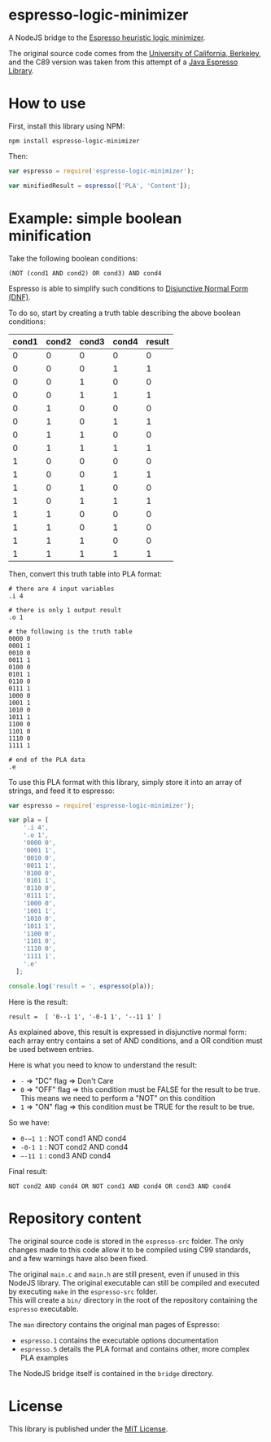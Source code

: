 # espresso-logic-minimizer

A NodeJS bridge to the [Espresso heuristic logic minimizer](https://en.wikipedia.org/wiki/Espresso_heuristic_logic_minimizer).

The original source code comes from the [University of California, Berkeley](https://embedded.eecs.berkeley.edu/pubs/downloads/espresso/index.htm), and the C89 version was taken from this attempt of a [Java Espresso Library](https://github.com/Rupan/espresso).

# How to use

First, install this library using NPM:

`npm install espresso-logic-minimizer`

Then:

```js
var espresso = require('espresso-logic-minimizer');

var minifiedResult = espresso(['PLA', 'Content']);
```

# Example: simple boolean minification

Take the following boolean conditions:

`(NOT (cond1 AND cond2) OR cond3) AND cond4`

Espresso is able to simplify such conditions to [Disjunctive Normal Form (DNF)](https://en.wikipedia.org/wiki/Disjunctive_normal_form).  

To do so, start by creating a truth table describing the above boolean conditions:

|cond1|cond2|cond3|cond4|result|
|-----|-----|-----|-----|------|
|0|0|0|0|0|
|0|0|0|1|1|
|0|0|1|0|0|
|0|0|1|1|1|
|0|1|0|0|0|
|0|1|0|1|1|
|0|1|1|0|0|
|0|1|1|1|1|
|1|0|0|0|0|
|1|0|0|1|1|
|1|0|1|0|0|
|1|0|1|1|1|
|1|1|0|0|0|
|1|1|0|1|0|
|1|1|1|0|0|
|1|1|1|1|1|

Then, convert this truth table into PLA format:

```
# there are 4 input variables
.i 4

# there is only 1 output result
.o 1

# the following is the truth table
0000 0
0001 1
0010 0
0011 1
0100 0
0101 1
0110 0
0111 1
1000 0
1001 1
1010 0
1011 1
1100 0
1101 0
1110 0
1111 1

# end of the PLA data
.e
```

To use this PLA format with this library, simply store it into an array of strings, and feed it to espresso:

```js
var espresso = require('espresso-logic-minimizer');

var pla = [
    '.i 4',
    '.o 1',
    '0000 0',
    '0001 1',
    '0010 0',
    '0011 1',
    '0100 0',
    '0101 1',
    '0110 0',
    '0111 1',
    '1000 0',
    '1001 1',
    '1010 0',
    '1011 1',
    '1100 0',
    '1101 0',
    '1110 0',
    '1111 1',
    '.e'
  ];

console.log('result = ', espresso(pla));
```

Here is the result:

```
result =  [ '0--1 1', '-0-1 1', '--11 1' ]
```

As explained above, this result is expressed in disjunctive normal form: each array entry contains a set of AND conditions, and a OR condition must be used between entries.

Here is what you need to know to understand the result:

* `-` => "DC" flag => Don't Care
* `0` => "OFF" flag => this condition must be FALSE for the result to be true. This means we need to perform a "NOT" on this condition
* `1` => "ON" flag => this condition must be TRUE for the result to be true.

So we have:

* `0-–1 1` : NOT cond1 AND cond4
* `-0-1 1` : NOT cond2 AND cond4
* `–-11 1` : cond3 AND cond4

Final result:

`NOT cond2 AND cond4 OR NOT cond1 AND cond4 OR cond3 AND cond4`

# Repository content

The original source code is stored in the `espresso-src` folder. The only changes made to this code allow it to be compiled using C99 standards, and a few warnings have also been fixed.

The original `main.c` and `main.h` are still present, even if unused in this NodeJS library. The original executable can still be compiled and executed by executing `make` in the `espresso-src` folder.  
This will create a `bin/` directory in the root of the repository containing the `espresso` executable.

The `man` directory contains the original man pages of Espresso:

* `espresso.1` contains the executable options documentation
* `espresso.5` details the PLA format and contains other, more complex PLA examples

The NodeJS bridge itself is contained in the `bridge` directory.

# License

This library is published under the [MIT License](https://opensource.org/licenses/MIT).
